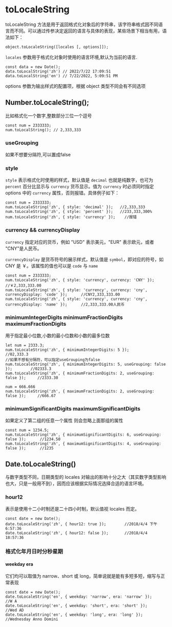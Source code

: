# toLocaleString

toLocaleString 方法是用于返回格式化对象后的字符串，该字符串格式因不同语言而不同。可以通过传参决定返回的语言与具体的表现，某些场景下相当有用，语法如下：

```JS
object.toLocaleString([locales [, options]]);
```

`locales` 参数用于格式化对象时使用的语言环境,默认为当前的语言.

```JS
const data = new Date();
data.toLocalString('zh') // 2022/7/22 17:09:51
data.toLocalString('en') // 7/22/2022, 5:09:51 PM
```

options 参数为输出样式的配置项，根据 object 类型不同会有不同选项

## Number.toLocaleString();

比如格式化一个数字,整数部分三位一个逗号

```JS
const num = 2333333;
num.toLocalString(); // 2,333,333
```

### useGrouping

如果不想要分隔符,可以置成false
### style

`style` 表示格式化时使用的样式，默认值是 `decimal` 也就是纯数字，也可为 `percent` 百分比显示与 `currency` 货币显示。值为 `currency` 时必须同时指定 options 中的 `currency` 属性，否则报错。具体例子如下：

```JS
const num = 2333333;
num.toLocaleString('zh', { style: 'decimal' });   //2,333,333
num.toLocaleString('zh', { style: 'percent' });   //233,333,300%
num.toLocaleString('zh', { style: 'currency' });    //报错
```

### currency && currencyDisplay

`currency` 指定对应的货币，例如 "USD" 表示美元，"EUR" 表示欧元，或者 "CNY"是人民币。

`currencyDisplay` 是货币符号的展示样式，默认值是 `symbol`，即对应的符号，如 CNY 是 ￥。该属性的值也可以是 `code` 与 `name`

```JS
const num = 2333333;
num.toLocaleString('zh', { style: 'currency', currency: 'CNY' });    //￥2,333,333.00
num.toLocaleString('zh', { style: 'currency', currency: 'cny', currencyDisplay: 'code' });      //CNY2,333,333.00
num.toLocaleString('zh', { style: 'currency', currency: 'cny', currencyDisplay: 'name' });      //2,333,333.00人民币
```


### minimumIntegerDigits minimumFractionDigits maximumFractionDigits

用于指定最小位数,小数的最小位数和小数的最多位数

```JS
let num = 2333.3;
num.toLocaleString('zh', { minimumIntegerDigits: 5 });        //02,333.3
//如果不想有分隔符，可以指定useGrouping为false
num.toLocaleString('zh', { minimumIntegerDigits: 5, useGrouping: false });        //02333.3
num.toLocaleString('zh', { minimumFractionDigits: 2, useGrouping: false });     //2333.30

num = 666.666
num.toLocaleString('zh', { maximumFractionDigits: 2, useGrouping: false });     //666.67
```

### minimumSignificantDigits maximumSignificantDigits

如果定义了第二组的任意一个属性 则会忽略上面那组的属性

```JS
const num = 1234.5;
num.toLocaleString('zh', { minimumSignificantDigits: 6, useGrouping: false });      //1234.50
num.toLocaleString('zh', { maximumSignificantDigits: 4, useGrouping: false });      //1235
```

## Date.toLocaleString()


与数字类型不同，日期类型的 locales 对输出的影响十分之大（其实数字类型影响也大，只是一般用不到），因而应该根据实际情况选择合适的语言环境。


### hour12

表示是使用十二小时制还是二十四小时制，默认值视 locales 而定。

```JS
const date = new Date();
date.toLocaleString('zh', { hour12: true });        //2018/4/4 下午6:57:36
date.toLocaleString('zh', { hour12: false });       //2018/4/4 18:57:36
```

### 格式化年月日时分秒星期

#### weekday era

它们均可以取值为 narrow、short 或 long，简单说就是能有多短多短，缩写与正常表现

```JS
const date = new Date();
date.toLocaleString('en', { weekday: 'narrow', era: 'narrow' });        //W A
date.toLocaleString('en', { weekday: 'short', era: 'short' });      //Wed AD
date.toLocaleString('en', { weekday: 'long', era: 'long' });        //Wednesday Anno Domini
```



